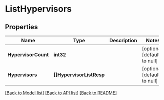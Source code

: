 # ListHypervisors

## Properties
Name | Type | Description | Notes
------------ | ------------- | ------------- | -------------
**HypervisorCount** | **int32** |  | [optional] [default to null]
**Hypervisors** | [**[]HypervisorListResp**](HypervisorListResp.md) |  | [optional] [default to null]

[[Back to Model list]](../README.md#documentation-for-models) [[Back to API list]](../README.md#documentation-for-api-endpoints) [[Back to README]](../README.md)

